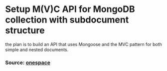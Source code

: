 # Setup M(V)C API for MongoDB collection with subdocument structure


the plan is to build an API that uses Mongoose and the MVC pattern for both simple and nested documents.





### Source:  [onespace](https://onespace.netlify.app/howtos?id=440)

